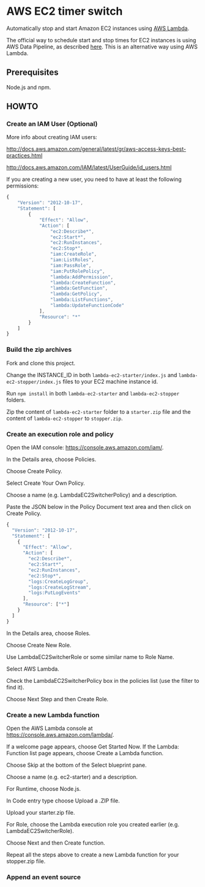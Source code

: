 # AWS EC2 timer switch
Automatically stop and start Amazon EC2 instances using [AWS Lambda](https://aws.amazon.com/lambda/).

The official way to schedule start and stop times for EC2 instances is using AWS Data Pipeline, as described [here](https://aws.amazon.com/premiumsupport/knowledge-center/stop-start-ec2-instances/).
This is an alternative way using AWS Lambda.

## Prerequisites

Node.js and npm.

## HOWTO

### Create an IAM User (Optional)

  More info about creating IAM users:

  http://docs.aws.amazon.com/general/latest/gr/aws-access-keys-best-practices.html
  
  http://docs.aws.amazon.com/IAM/latest/UserGuide/id_users.html
  
  If you are creating a new user, you need to have at least the following permissions:
  
  ```javascript
  {
      "Version": "2012-10-17",
      "Statement": [
          {
              "Effect": "Allow",
              "Action": [
                  "ec2:Describe*",
                  "ec2:Start*",
                  "ec2:RunInstances",
                  "ec2:Stop*",
                  "iam:CreateRole",
                  "iam:ListRoles",
                  "iam:PassRole",
                  "iam:PutRolePolicy",
                  "lambda:AddPermission",
                  "lambda:CreateFunction",
                  "lambda:GetFunction",
                  "lambda:GetPolicy",
                  "lambda:ListFunctions",
                  "lambda:UpdateFunctionCode"
              ],
              "Resource": "*"
          }
      ]
  }
  ```

### Build the zip archives

  Fork and clone this project.

  Change the INSTANCE_ID in both `lambda-ec2-starter/index.js` and `lambda-ec2-stopper/index.js` files to your EC2 machine instance id.

  Run `npm install` in both `lambda-ec2-starter` and `lambda-ec2-stopper` folders.

  Zip the content of `lambda-ec2-starter` folder to a `starter.zip` file and the content of `lambda-ec2-stopper` to `stopper.zip`.
  
### Create an execution role and policy

  Open the IAM console: https://console.aws.amazon.com/iam/.
  
  In the Details area, choose Policies.
  
  Choose Create Policy.
  
  Select Create Your Own Policy.
  
  Choose a name (e.g. LambdaEC2SwitcherPolicy) and a description.
  
  Paste the JSON below in the Policy Document text area and then click on Create Policy.
  
  ```javascript
  {
    "Version": "2012-10-17",
    "Statement": [
      {
        "Effect": "Allow",
        "Action": [
          "ec2:Describe*",
          "ec2:Start*",
          "ec2:RunInstances",
          "ec2:Stop*",
          "logs:CreateLogGroup",
          "logs:CreateLogStream",
          "logs:PutLogEvents"
        ],
        "Resource": ["*"]
      }
    ]
  }
  ```
  
  In the Details area, choose Roles.
  
  Choose Create New Role.
  
  Use LambdaEC2SwitcherRole or some similar name to Role Name.
  
  Select AWS Lambda.
  
  Check the LambdaEC2SwitcherPolicy box in the policies list (use the filter to find it).
  
  Choose Next Step and then Create Role.

### Create a new Lambda function

  Open the AWS Lambda console at https://console.aws.amazon.com/lambda/.
  
  If a welcome page appears, choose Get Started Now. If the Lambda: Function list page appears, choose Create a Lambda function.
  
  Choose Skip at the bottom of the Select blueprint pane.
  
  Choose a name (e.g. ec2-starter) and a description.
  
  For Runtime, choose Node.js.
  
  In Code entry type choose Upload a .ZIP file.
  
  Upload your starter.zip file.
  
  For Role, choose the Lambda execution role you created earlier (e.g. LambdaEC2SwitcherRole).
  
  Choose Next and then Create function.
  
  Repeat all the steps above to create a new Lambda function for your stopper.zip file.
  
### Append an event source
